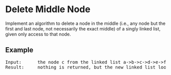 # Delete Middle Node
Implement an algorithm to delete a node in the middle (i.e., any node but  the first and last node, not necessarily the exact middle) of a singly linked list, given only access to that node.

## Example
<pre>
Input:      the node c from the linked list a->b->c->d->e->f
Result:     nothing is returned, but the new linked list looks like a->b->d->e->f
</pre>

